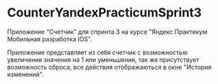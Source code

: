 # CounterYandexPracticumSprint3
Приложение "Счетчик" для спринта 3 на курсе "Яндекс Практикум Мобильная разработка IOS".  

Приложение представляет из себя счетчик с возможностью увеличения значения на 1 или уменьшения, так же присутствует возможность сброса, все действия отображаються в окне "История изменений".
